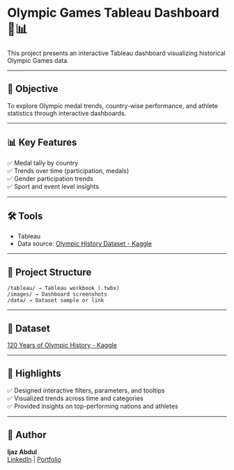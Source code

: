# Olympic Games Tableau Dashboard 🏅📊

This project presents an interactive Tableau dashboard visualizing historical Olympic Games data.

---

## 🎯 Objective
To explore Olympic medal trends, country-wise performance, and athlete statistics through interactive dashboards.

---

## 📊 Key Features
✅ Medal tally by country  
✅ Trends over time (participation, medals)  
✅ Gender participation trends  
✅ Sport and event level insights  

---

## 🛠 Tools
- Tableau  
- Data source: [Olympic History Dataset - Kaggle](https://www.kaggle.com/datasets/heesoo37/120-years-of-olympic-history-athletes-and-results)

---

## 📁 Project Structure
```
/tableau/ → Tableau workbook (.twbx)
/images/ → Dashboard screenshots
/data/ → Dataset sample or link
```

---

## 📌 Dataset
[120 Years of Olympic History - Kaggle](https://www.kaggle.com/datasets/heesoo37/120-years-of-olympic-history-athletes-and-results)

---

## 🌟 Highlights
✅ Designed interactive filters, parameters, and tooltips  
✅ Visualized trends across time and categories  
✅ Provided insights on top-performing nations and athletes  

---

## 🙌 Author
**Ijaz Abdul**  
[LinkedIn](https://www.linkedin.com/in/your-link) | [Portfolio](#)